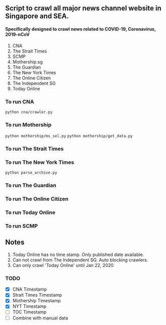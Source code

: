 ## Script to crawl all major news channel website in Singapore and SEA.
#### Specifically designed to crawl news related to COVID-19, Coronavirus, 2019-nCoV
1. CNA
2. The Strait Times
3. SCMP
4. Mothership.sg
5. The Guardian
6. The New York Times
7. The Online Citizen
8. The Independent SG
9. Today Online


### To run CNA
`python cna/crawler.py`


### To run Mothership
`python mothership/ms_sel.py`
`python mothership/get_data.py`


### To run The Strait Times

### To run The New York Times
`python parse_archive.py`

### To run The Guardian

### To run The Online Citizen

### To run Today Online

### To run SCMP


## Notes
1. Today Online has no time stamp. Only published date available.
2. Can not crawl from The Independent SG. Auto blocking crawlers.
3. Can only crawl 'Today Online' until Jan 22, 2020

### TODO
- [X] CNA Timestamp
- [X] Strait Times Timestamp
- [X] Mothership Timestamp
- [X] NYT Timestamp
- [ ] TOC Timestamp
- [ ] Combine with manual data
